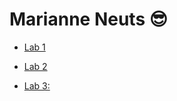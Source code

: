 # Marianne Neuts 😎

* [Lab 1](https://github.com/marianneneuts/2imd-webtechadvanced-portfolio/tree/main/lab1)

* [Lab 2](https://github.com/marianneneuts/2imd-webtechadvanced-portfolio/tree/main/lab2)

* [Lab 3:](https://github.com/marianneneuts/2imd-webtechadvanced-portfolio/tree/main/lab3)
